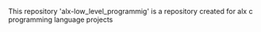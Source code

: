This repository 'alx-low_level_programmig' is a repository created for alx c programming language projects
